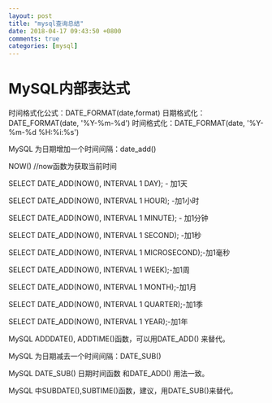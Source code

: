 ```yaml
---
layout: post
title: "mysql查询总结"
date: 2018-04-17 09:43:50 +0800
comments: true
categories: [mysql]
---
```



MySQL内部表达式
=======================================

时间格式化公式：DATE_FORMAT(date,format)
日期格式化：DATE_FORMAT(date, '%Y-%m-%d')
时间格式化：DATE_FORMAT(date, '%Y-%m-%d %H:%i:%s')




MySQL 为日期增加一个时间间隔：date_add()

NOW()       //now函数为获取当前时间

SELECT DATE_ADD(NOW(), INTERVAL 1 DAY); - 加1天

SELECT DATE_ADD(NOW(), INTERVAL 1 HOUR); -加1小时

SELECT DATE_ADD(NOW(), INTERVAL 1 MINUTE); - 加1分钟

SELECT DATE_ADD(NOW(), INTERVAL 1 SECOND); -加1秒

SELECT DATE_ADD(NOW(), INTERVAL 1 MICROSECOND);-加1毫秒

SELECT DATE_ADD(NOW(), INTERVAL 1 WEEK);-加1周

SELECT DATE_ADD(NOW(), INTERVAL 1 MONTH);-加1月

SELECT DATE_ADD(NOW(), INTERVAL 1 QUARTER);-加1季

SELECT DATE_ADD(NOW(), INTERVAL 1 YEAR);-加1年

MySQL ADDDATE(), ADDTIME()函数，可以用DATE_ADD() 来替代。


MySQL 为日期减去一个时间间隔：DATE_SUB()

MySQL DATE_SUB() 日期时间函数 和DATE_ADD() 用法一致。

MySQL 中SUBDATE(),SUBTIME()函数，建议，用DATE_SUB()来替代。

